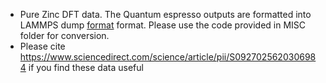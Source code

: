- Pure Zinc DFT data. The Quantum espresso outputs are formatted into LAMMPS dump [format](https://lammps.sandia.gov/doc/dump.html) format. Please use the code provided in MISC folder for conversion.
- Please cite https://www.sciencedirect.com/science/article/pii/S0927025620306984 if you find these data useful
